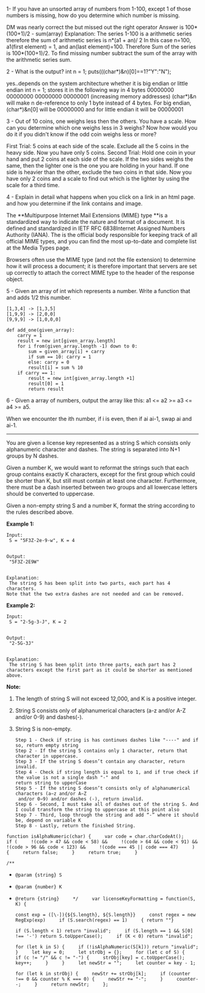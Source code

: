 1- If you have an unsorted array of numbers from 1-100, except 1 of those numbers is missing, how do you determine which number is missing.

DM was nearly correct the but missed out the right operator Answer is 100\*\(100+1\)/2 - sum\(array\) Explanation: The series 1-100 is a arithmetic series therefore the sum of arithmetic series is n\*\(a1 + an\)/ 2 In this case n=100, a1\(first element\) = 1, and an\(last element\)=100. Therefore Sum of the series is 100\*\(100+1\)/2. To find missing number subtract the sum of the array with the arithmetic series sum.

2 - What is the output? int n = 1; puts\(\(\(char\*\)&n\)\[0\]==1?"Y":"N"\);

yes..depends on the system architecture whether it is big endian or little endian int n = 1; stores it in the following way in 4 bytes 00000000 00000000 00000000 00000001 \(increasing memory addresses\) \(char\*\)&n will make n de-reference to only 1 byte instead of 4 bytes. For big endian, \(char\*\)&n\[0\] will be 00000000 and for little endian it will be 00000001

3 - Out of 10 coins, one weighs less then the others. You have a scale. How can you determine which one weighs less in 3 weighs? Now how would you do it if you didn't know if the odd coin weighs less or more?

First Trial: 5 coins at each side of the scale. Exclude all the 5 coins in the heavy side. Now you have only 5 coins. Second Trial: Hold one coin in your hand and put 2 coins at each side of the scale. If the two sides weighs the same, then the lighter one is the one you are holding in your hand. If one side is heavier than the other, exclude the two coins in that side. Now you have only 2 coins and a scale to find out which is the lighter by using the scale for a third time.

4 - Explain in detail what happens when you click on a link in an html page. and how you determine if the link contains and image.

The **Multipurpose Internet Mail Extensions \(MIME\) type **is a standardized way to indicate the nature and format of a document. It is defined and standardized in IETF RFC 6838Internet Assigned Numbers Authority \(IANA\). The is the official body responsible for keeping track of all official MIME types, and you can find the most up-to-date and complete list at the Media Types page.

Browsers often use the MIME type \(and not the file extension\) to determine how it will process a document; it is therefore important that servers are set up correctly to attach the correct MIME type to the header of the response object.

5 - Given an array of int which represents a number. Write a function that and adds 1/2 this number.

```
[1,3,4] -> [1,3,5]
[1,9,9] -> [2,0,0]
[9,9,9] -> [1,0,0,0]

def add_one(given_array):
    carry = 1
    result = new int[given_array.length]
    for i from(given_array.length -1) down to 0:
        sum = given_array[i] + carry
        if sum == 10: carry = 1
        else: carry = 0 
        result[i] = sum % 10
    if carry == 1:
        result = new int[given_array.length +1]
        result[0] = 1
        return result
```

6 - Given a array of numbers, output the array like this: a1 &lt;= a2 &gt;= a3 &lt;= a4 &gt;= a5.

When we encounter the ith number, if i is even, then if ai ai-1, swap ai and ai-1.

---

You are given a license key represented as a string S which consists only alphanumeric character and dashes. The string is separated into N+1 groups by N dashes.

Given a number K, we would want to reformat the strings such that each group contains exactly K characters, except for the first group which could be shorter than K, but still must contain at least one character. Furthermore, there must be a dash inserted between two groups and all lowercase letters should be converted to uppercase.

Given a non-empty string S and a number K, format the string according to the rules described above.

**Example 1:**

```
Input:
 S = "5F3Z-2e-9-w", K = 4


Output:
 "5F3Z-2E9W"


Explanation:
 The string S has been split into two parts, each part has 4 characters.
Note that the two extra dashes are not needed and can be removed.
```

**Example 2:**

```
Input:
 S = "2-5g-3-J", K = 2


Output:
 "2-5G-3J"


Explanation:
 The string S has been split into three parts, each part has 2 characters except the first part as it could be shorter as mentioned above.
```

**Note:**

1. The length of string S will not exceed 12,000, and K is a positive integer.
2. String S consists only of alphanumerical characters \(a-z and/or A-Z and/or 0-9\) and dashes\(-\).
3. String S is non-empty.

   ```
   Step 1 - Check if string is has continues dashes like "----" and if so, return empty string
   Step 2 - If the string S contains only 1 character, return that character in uppercase.
   Step 3 - If the string S doesn’t contain any character, return invalid.
   Step 4 - Check if string length is equal to 1, and if true check if the value is not a single dash "-" and
   return string to upperCase
   Step 5 - If the string S doesn’t consists only of alphanumerical characters (a−z and/or A−Z
    and/or 0−9) and/or dashes (-), return invalid.
   Step 6 - Second, I must take all of dashes out of the string S. And I could transform the string to uppercase at this point also
   Step 7 - Third, loop through the string and add “-” where it should be, depend on variable K
   Step 8 - Lastly, return the finished String.
   ```

`function isAlphaNumeric(char) {    
    var code = char.charCodeAt();    
    if (    
      !(code > 47 && code < 58) &&    
      !(code > 64 && code < 91) &&    
      !(code > 96 && code < 123) &&    
      !(code === 45 || code === 47)    
    ) {    
      return false;    
    }    
    return true;    
  }`

`/**`

* `@param {string} S`
* `@param {number} K`
* `@return {string}    
  */    
  var licenseKeyFormatting = function(S, K) {`

  `const exp = ([\-]){${S.length}, ${S.length}}    
  const regex = new RegExp(exp)    
  if (S.search(regex) == 1)    
   { return ""}`

  `if (S.length < 1) return "invalid";    
  if (S.length == 1 && S[0] !== '-') return S.toUpperCase();    
  if (K < 0) return "invalid";`

  `for (let k in S) {    
   if (!isAlphaNumeric(S[k])) return "invalid";    
  }    
  let key = 0;    
  let strObj = {};    
  for (let c of S) {    
   if (c != "/" && c != "-") {    
     strObj[key] = c.toUpperCase();    
     key++;    
   }    
  }    
  let newStr = "";    
  let counter = key - 1;`

  `for (let k in strObj) {    
   newStr += strObj[k];    
   if (counter !== 0 && counter % K === 0) {    
     newStr += "-";    
   }    
   counter--;    
  }    
  return newStr;    
  };`



